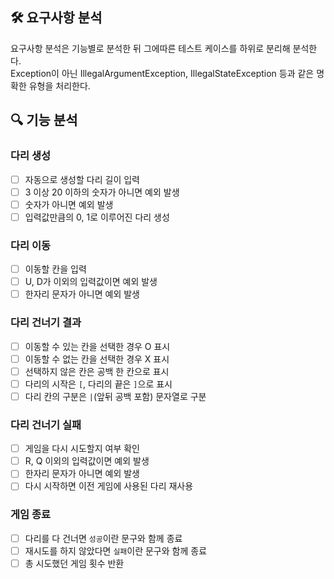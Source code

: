 ## 🛠 요구사항 분석

요구사항 분석은 기능별로 분석한 뒤 그에따른 테스트 케이스를 하위로 분리해 분석한다.  
Exception이 아닌 IllegalArgumentException, IllegalStateException 등과 같은 명확한 유형을 처리한다.

## 🔍 기능 분석

### 다리 생성

- [ ] 자동으로 생성할 다리 길이 입력
- [ ] 3 이상 20 이하의 숫자가 아니면 예외 발생
- [ ] 숫자가 아니면 예외 발생
- [ ] 입력값만큼의 0, 1로 이루어진 다리 생성

### 다리 이동

- [ ] 이동할 칸을 입력
- [ ] U, D가 이외의 입력값이면 예외 발생
- [ ] 한자리 문자가 아니면 예외 발생

### 다리 건너기 결과

- [ ] 이동할 수 있는 칸을 선택한 경우 O 표시
- [ ] 이동할 수 없는 칸을 선택한 경우 X 표시
- [ ] 선택하지 않은 칸은 공백 한 칸으로 표시
- [ ] 다리의 시작은 `[`, 다리의 끝은 `]`으로 표시
- [ ] 다리 칸의 구분은 `|`(앞뒤 공백 포함) 문자열로 구분

### 다리 건너기 실패

- [ ] 게임을 다시 시도할지 여부 확인
- [ ] R, Q 이외의 입력값이면 예외 발생
- [ ] 한자리 문자가 아니면 예외 발생
- [ ] 다시 시작하면 이전 게임에 사용된 다리 재사용

### 게임 종료

- [ ] 다리를 다 건너면 `성공`이란 문구와 함께 종료
- [ ] 재시도를 하지 않았다면 `실패`이란 문구와 함께 종료
- [ ] 총 시도했던 게임 횟수 반환